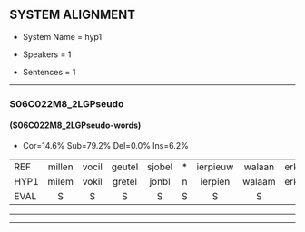 
## SYSTEM ALIGNMENT

- System Name = hyp1

- Speakers = 1

- Sentences = 1

---

### S06C022M8_2LGPseudo

#### (S06C022M8_2LGPseudo-words)

- Cor=14.6%	Sub=79.2%	Del=0.0%	Ins=6.2%

|  |  |  |  |  |  |  |  |  |  |  |  |  |  |  |  |  |  |  |  |  |  |  |  |  |  |  |  |  |  |  |  |  |  |  |  |  |  |  |  |  |  |  |  |  |  |  |  |  |
|:--- |:---:|:---:|:---:|:---:|:---:|:---:|:---:|:---:|:---:|:---:|:---:|:---:|:---:|:---:|:---:|:---:|:---:|:---:|:---:|:---:|:---:|:---:|:---:|:---:|:---:|:---:|:---:|:---:|:---:|:---:|:---:|:---:|:---:|:---:|:---:|:---:|:---:|:---:|:---:|:---:|:---:|:---:|:---:|:---:|:---:|:---:|:---:|:---:|
| REF | millen | vocil | geutel | sjobel | * | ierpieuw | walaan | erke | haweel | saarweng | gevicht |  |  | eemde | bepoud | orstalk | veten | gefouw | vurpaand |  | nizung | fiewon | kneurem | vawaai | strellen | zwieten | foetbans | oonste | muider | grijnken | schielstaug | prilsood | * | vloender | milste | veurder | * | kloeien | * | ulen | * | orponk | schodig | ijpo | menuur | spreikje | hiffreeuw | wooien |
| HYP1 | milem | vokil | gretel | jonbl | n | ierpien | walaam | erke | alwel | sarwing | gevicht | inde | de | bart | or | talk | veten | gefouw | vurpaand | zinen | feen | kneuren | vav | wi | strilden | weten | voetmans | oonst | medder | grejnken | schiel | stag | rilsot | vunder | min | sta | verder | klo | knoeien | ulen | or | orpom | sodig | epo | menuur | spreker | ifreew | wolion |
| EVAL | S | S | S | S | S | S | S |  | S | S |  | I | I | S | S | S |  |  |  | I | S | S | S | S | S | S | S | S | S | S | S | S | S | S | S | S | S | S | S |  | S | S | S | S |  | S | S | S |
---

---
